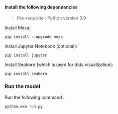 #### Install the following dependencies

> Pre-requisite : Python version 3.9

Install Mesa:

`pip install --upgrade mesa`

Install Jupyter Notebook (optional):

`pip install jupyter`


Install Seaborn (which is used for data visualization):

`pip install seaborn`


### Run the model 

Run the following command : 

`python.exe run.py`